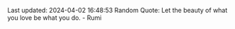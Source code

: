 Last updated: 2024-04-02 16:48:53
Random Quote: Let the beauty of what you love be what you do. - Rumi
